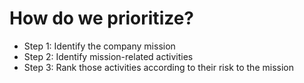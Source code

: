 # How do we prioritize?

- Step 1: Identify the company mission
- Step 2: Identify mission-related activities
- Step 3: Rank those activities according to their risk to the mission
